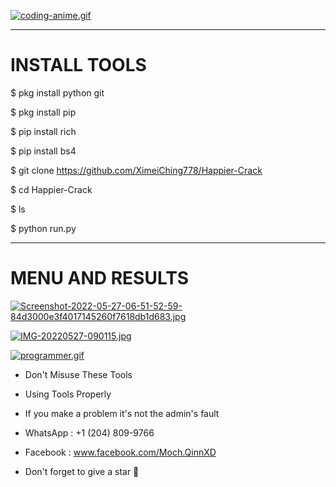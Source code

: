 

[![coding-anime.gif](https://i.postimg.cc/L4L85wQ6/coding-anime.gif)](https://postimg.cc/3WrTbSHP)

-----------

# INSTALL TOOLS

$ pkg install python git

$ pkg install pip

$ pip install rich

$ pip install bs4

$ git clone https://github.com/XimeiChing778/Happier-Crack

$ cd Happier-Crack

$ ls

$ python run.py

-----------
# MENU AND RESULTS

[![Screenshot-2022-05-27-06-51-52-59-84d3000e3f4017145260f7618db1d683.jpg](https://i.postimg.cc/hvkBHvYr/Screenshot-2022-05-27-06-51-52-59-84d3000e3f4017145260f7618db1d683.jpg)](https://postimg.cc/zHF6hz8b)

[![IMG-20220527-090115.jpg](https://i.postimg.cc/mDRG4hTZ/IMG-20220527-090115.jpg)](https://postimg.cc/bG65HyG4)


[![programmer.gif](https://i.postimg.cc/GtwRf9Vj/programmer.gif)](https://postimg.cc/qhLWhBkt)

- Don't Misuse These Tools 
- Using Tools Properly 
- If you make a problem it's not the admin's fault

- WhatsApp : +1 (204) 809-9766
- Facebook : www.facebook.com/Moch.QinnXD

- Don't forget to give a star 🌟

